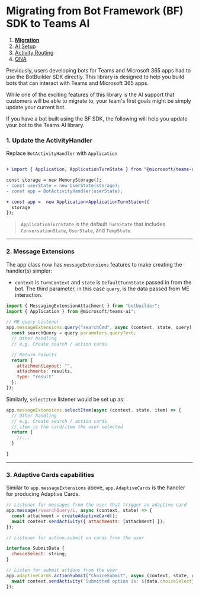 # Migrating from Bot Framework (BF) SDK to Teams AI

1. [**Migration**](./00.MIGRATION.md)
2. [AI Setup](./01.AI-SETUP.md)
3. [Activity Routing](./02.ACTIVITY-ROUTING.md)
4. [QNA](./03.QNA.md)

Previously, users developing bots for Teams and Microsoft 365 apps had to use the BotBuilder SDK directly. This library is designed to help you build bots that can interact with Teams and Microsoft 365 apps.

While one of the exciting features of this library is the AI support that customers will be able to migrate to, your team's first goals might be simply update your current bot.

If you have a bot built using the BF SDK, the following will help you update your bot to the Teams AI library.

### 1. Update the ActivityHandler

Replace `BotActivityHandler` with `Application`

```diff

+ import { Application, ApplicationTurnState } from "@microsoft/teams-ai";

const storage = new MemoryStorage();
- const userState = new UserState(storage);
- const app = BotActivityHandler(userState);

+ const app =  new Application<ApplicationTurnState>({
  storage
});
```

> `ApplicationTurnState` is the default `TurnState` that includes `ConversationState`, `UserState`, and `TempState`

---

### 2. Message Extensions

The app class now has `messageExtensions` features to make creating the handler(s) simpler:

- `context` is `TurnContext` and `state` is `DefaultTurnState` passed in from the bot. The third parameter, in this case `query`, is the data passed from ME interaction.

```js
import { MessagingExtensionAttachment } from "botbuilder";
import { Application } from @microsoft/teams-ai";

// ME query Listener
app.messageExtensions.query("searchCmd", async (context, state, query) => {
  const searchQuery = query.parameters.queryText;
  // Other handling
  // e.g. Create search / action cards

  // Return results
  return {
    attachmentLayout: "",
    attachments: results,
    type: "result"
  };
});
```

Similarly, `selectItem` listener would be set up as:

```js
app.messageExtensions.selectItem(async (context, state, item) => {
  // Other handling
  // e.g. Create search / action cards
  // item is the card/item the user selected
  return {
    //...
  }

}
```

---

### 3. Adaptive Cards capabilities

Similar to `app.messageExtensions` above, `app.AdaptiveCards` is the handler for producing Adaptive Cards.

```js
// Listener for messages from the user that trigger an adaptive card
app.message(/searchQuery/i, async (context, state) => {
  const attachment = createAdaptiveCard();
  await context.sendActivity({ attachments: [attachment] });
});

// Listener for action.submit on cards from the user

interface SubmitData {
  choiceSelect: string;
}

// Listen for submit actions from the user
app.adaptiveCards.actionSubmit("ChoiceSubmit", async (context, state, data: SubmitData) => {
  await context.sendActivity(`Submitted option is: ${data.choiceSelect}`);
});
```